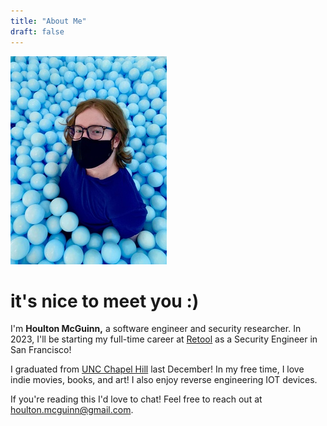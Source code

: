 ```yaml
---
title: "About Me"
draft: false
---
```


![me](/img/me-scaled.jpg)

# it's nice to meet you :)

I'm **Houlton McGuinn,** a software engineer and security researcher. In 2023, I'll be starting my full-time career at [Retool](https://www.retool.com) as a Security Engineer in San Francisco!

I graduated from [UNC Chapel Hill](https://www.cs.unc.edu) last December! In my free time, I love indie movies, books, and art! I also enjoy reverse engineering IOT devices.

If you're reading this I'd love to chat! Feel free to reach out at houlton.mcguinn@gmail.com.
